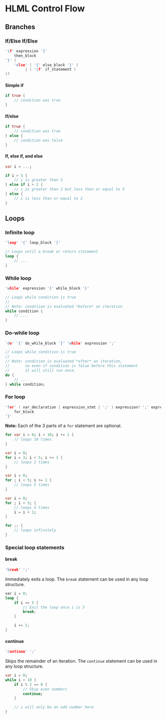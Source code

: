 # HLML Control Flow

## Branches

### If/Else If/Else
```c
'if' expression '{' 
    then_block 
'}' ( 
    'else' ( '{' else_block '}' ) 
         | ( 'if' if_statement )
)?
```

#### Simple if
```rust
if true {
    // condition was true
}
```

#### If/else
```rust
if true {
    // condition was true
} else {
    // condition was false
}
```

#### If, else if, and else
```dart
var i = ...;

if i > 5 {
    // i is greater than 5
} else if i > 2 {
    // i is greater than 2 but less than or equal to 5
} else {
    // i is less than or equal to 2
}
```


## Loops

### Infinite loop
```c
'loop' '{' loop_block '}'
```

```rust
// Loops until a break or return statement
loop {
    // ...
}
```

### While loop
```c
'while' expression '{' while_block '}'
```

```rust
// Loops while condition is true
//
// Note: condition is evaluated *before* an iteration
while condition {
    // ...
}
```

### Do-while loop
```c
'do' '{' do_while_block '}' 'while' expression ';'
```

```dart
// Loops while condition is true
//
// Note: condition is evaluated *after* an iteration,
//       so even if condition is false before this statement
//       it will still run once.
do {
    // ...
} while condition;
```

### For loop
```c
'for' ( var_declaration | expression_stmt | ';' ) expression? ';' expression? '{'
    for_block
'}'
```

**Note:** Each of the 3 parts of a `for` statement are optional.

```dart
for var i = 0; i < 10; i += 1 {
    // loops 10 times
}
```

```dart
var i = 0;
for i = 3; i < 5; i += 1 {
    // loops 2 times
}
```

```dart
var i = 0;
for ; i < 5; i += 1 {
    // loops 5 times
}
```

```dart
var i = 0;
for ; i < 5; {
    // loops 5 times
    i = i + 1;
}
```

```rust
for ;; {
    // loops infinitely
}
```
### Special loop statements

#### break
```c
'break' ';'
```

Immediately exits a loop. The `break` statement can be used in any loop structure.

```rust
var i = 0;
loop {
    if i == 5 {
        // Exit the loop once i is 5
        break;
    }

    i += 1;
}
```

#### continue
```c
'continue' ';'
```

Skips the remainder of an iteration. The `continue` statement can be used in any loop structure.

```dart
var i = 0;
while i < 10 {
    if i % 2 == 0 {
        // Skip even numbers
        continue;
    }

    // i will only be an odd number here
}
```